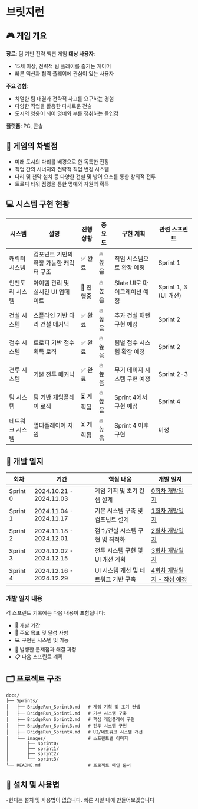 # 브릿지런
## 🎮 게임 개요
**장르**: 팀 기반 전략 액션 게임
**대상 사용자**:
- 15세 이상, 전략적 팀 플레이를 즐기는 게이머
- 빠른 액션과 협력 플레이에 관심이 있는 사용자
  
**주요 경험**:
- 치열한 팀 대결과 전략적 사고를 요구하는 경험
- 다양한 직업을 활용한 다채로운 전술
- 도시의 영웅이 되어 명예와 부를 쟁취하는 몰입감
  
**플랫폼**: PC, 콘솔

## 💫 게임의 차별점
- 미래 도시의 다리를 배경으로 한 독특한 전장
- 직업 간의 시너지와 전략적 직업 변경 시스템
- 다리 및 천막 설치 등 다양한 건설 및 방어 요소를 통한 창의적 전투
- 트로피 타워 점령을 통한 명예와 자원의 획득

## 💻 시스템 구현 현황
| 시스템 | 설명 | 진행 상황 | 중요도 | 구현 계획 | 관련 스프린트 |
|---|---|---|---|---|---|
| 캐릭터 시스템 | 컴포넌트 기반의 확장 가능한 캐릭터 구조 | ✅ 완료 | 🔥 높음 | 직업 시스템으로 확장 예정 | Sprint 1 |
| 인벤토리 시스템 | 아이템 관리 및 실시간 UI 업데이트 | 🔄 진행중 | 🔥 높음 | Slate UI로 마이그레이션 예정 | Sprint 1, 3 (UI 개선) |
| 건설 시스템 | 스플라인 기반 다리 건설 메커닉 | ✅ 완료 | 🔥 높음 | 추가 건설 패턴 구현 예정 | Sprint 2 |
| 점수 시스템 | 트로피 기반 점수 획득 로직 | ✅ 완료 | 🔥 높음 | 팀별 점수 시스템 확장 예정 | Sprint 2 |
| 전투 시스템 | 기본 전투 메커닉 | ✅ 완료 | 🔥 높음 | 무기 데미지 시스템 구현 예정 | Sprint 2-3 |
| 팀 시스템 | 팀 기반 게임플레이 로직 | ⏳ 계획됨 | 🔥 높음 | Sprint 4에서 구현 예정 | Sprint 4 |
| 네트워크 시스템 | 멀티플레이어 지원 | ⏳ 계획됨 | 🔥 높음 | Sprint 4 이후 구현 | 미정 |

## 📝 개발 일지
| 회차 | 기간 | 핵심 내용 | 개발 일지 |
| --- | --- | --- | --- |
| Sprint 0 | 2024.10.21 - 2024.11.03 | 게임 기획 및 초기 컨셉 설계 | [0회차 개발일지](./docs/Sprints/BridgeRun_Sprint0.md) |
| Sprint 1 | 2024.11.04 - 2024.11.17 | 기본 시스템 구축 및 컴포넌트 설계 | [1회차 개발일지](./docs/Sprints/BridgeRun_Sprint1.md) |
| Sprint 2 | 2024.11.18 - 2024.12.01 | 점수/건설 시스템 구현 및 최적화 | [2회차 개발일지](./docs/Sprints/BridgeRun_Sprint2.md) |
| Sprint 3 | 2024.12.02 - 2024.12.15 | 전투 시스템 구현 및 UI 개선 계획 | [3회차 개발일지](./docs/Sprints/BridgeRun_Sprint3.md) |
| Sprint 4 | 2024.12.16 - 2024.12.29 | UI 시스템 개선 및 네트워크 기반 구축 | [4회차 개발일지 - 작성 예정](./docs/Sprints/BridgeRun_Sprint4.md) |

### 개발 일지 내용
각 스프린트 기록에는 다음 내용이 포함됩니다:
- 📅 개발 기간
- 🎯 주요 목표 및 달성 사항
- 💻 구현된 시스템 및 기능
- 🔧 발생한 문제점과 해결 과정
- 📋 다음 스프린트 계획

## 🗂 프로젝트 구조
```
docs/
├── Sprints/
│   ├── BridgeRun_Sprint0.md   # 게임 기획 및 초기 컨셉
│   ├── BridgeRun_Sprint1.md   # 기본 시스템 구축
│   ├── BridgeRun_Sprint2.md   # 핵심 게임플레이 구현
│   ├── BridgeRun_Sprint3.md   # 전투 시스템 구현
│   ├── BridgeRun_Sprint4.md   # UI/네트워크 시스템 개선
│   └── images/                # 스프린트별 이미지
│       ├── sprint0/
│       ├── sprint1/
│       ├── sprint2/
│       └── sprint3/
└── README.md                  # 프로젝트 메인 문서
```

## 🔧 설치 및 사용법
-현재는 설치 및 사용법이 없습니다. 빠른 시일 내에 만들어보겠습니다
